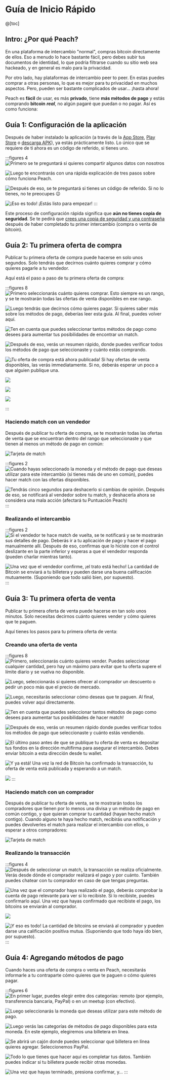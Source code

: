# Guía de Inicio Rápido

@[toc]

## Intro: ¿Por qué Peach?

En una plataforma de intercambio "normal", compras bitcoin directamente de ellos. Eso a menudo lo hace bastante fácil, pero debes subir tus documentos de identidad, lo que podría filtrarse cuando su sitio web sea hackeado, y en general es malo para la privacidad.

Por otro lado, hay plataformas de intercambio peer to peer. En estas puedes comprar a otras personas, lo que es mejor para tu privacidad en muchos aspectos. Pero, pueden ser bastante complicados de usar... ¡hasta ahora!

Peach es **fácil** de usar, es más **privado**, tiene **más métodos de pago** y estás comprando **bitcoin** _**real**_, no algún pagaré que puedan o no pagar. Así es como funciona:

## Guía 1: Configuración de la aplicación

Después de haber instalado la aplicación (a través de la [App Store]($iosUrl$), [Play Store]($androidUrl$) o [descarga APK](/es/apk/)), ya estás prácticamente listo.
Lo único que se requiere de ti ahora es un código de referido, si tienes uno.

:::figures 4
![Primero se te preguntará si quieres compartir algunos datos con nosotros](/img/faq/quickstart/onboarding/usage-data.png)

![Luego te encontrarás con una rápida explicación de tres pasos sobre cómo funciona Peach.](/img/faq/quickstart/onboarding/1.png)

![Después de eso, se te preguntará si tienes un código de referido. Si no lo tienes, no te preocupes 😉](/img/faq/quickstart/onboarding/new.png)

![¡Eso es todo! ¡Estás listo para empezar!](/img/faq/quickstart/onboarding/created.png)
:::

Este proceso de configuración rápida significa que **aún no tienes copia de seguridad**. Se te pedirá que [crees una copia de seguridad y una contraseña](/es/faq/account/#how-should-i-store-my-backup) después de haber completado tu primer intercambio (compra o venta de bitcoin).

## Guía 2: Tu primera oferta de compra

Publicar tu primera oferta de compra puede hacerse en solo unos segundos. Solo tendrás que decirnos cuánto quieres comprar y cómo quieres pagarle a tu vendedor.

Aquí está el paso a paso de tu primera oferta de compra:

:::figures 8
![Primero seleccionarás cuánto quieres comprar. Esto siempre es un rango, y se te mostrarán todas las ofertas de venta disponibles en ese rango.](/img/faq/quickstart/buy/BuyOffer1.png)

![Luego tendrás que decirnos cómo quieres pagar. Si quieres saber más sobre los métodos de pago, deberías [leer esta guía](#guía-4-agregar-métodos-de-pago). Al final, puedes volver aquí.](/img/faq/quickstart/buy/BuyOffer2.png)

![Ten en cuenta que puedes seleccionar tantos métodos de pago como desees para aumentar tus posibilidades de encontrar un match.](/img/faq/quickstart/buy/BuyOffer3.png)

![Después de eso, verás un resumen rápido, donde puedes verificar todos los métodos de pago que seleccionaste y cuánto estás comprando.](/img/faq/quickstart/buy/BuyOffer4.png)

![¡Tu oferta de compra está ahora publicada! Si hay ofertas de venta disponibles, las verás immediatamente. Si no, deberás esperar un poco a que alguien publique una.](/img/faq/quickstart/buy/BuyOffer5.png)

![](/img/faq/quickstart/buy/BuyOffer6.png)

![](/img/faq/quickstart/buy/BuyOffer7.png)

![](/img/faq/quickstart/buy/BuyOffer8.png)

:::

### Haciendo match con un vendedor

Después de publicar tu oferta de compra, se te mostrarán todas las ofertas de venta que se encuentran dentro del rango que seleccionaste y que tienen al menos un método de pago en común:

![Tarjeta de match](/img/faq/quickstart/buy/MatchCardExplainer.png)

:::figures 2
![Cuando hayas seleccionado la moneda y el método de pago que deseas utilizar para este intercambio (si tienes más de uno en común), puedes hacer match con las ofertas disponibles.](/img/faq/quickstart/matchseller/MatchSeller1.png)

![Tendrás cinco segundos para deshacerlo si cambias de opinión. Después de eso, se notificará al vendedor sobre tu match, y deshacerla ahora se considera una mala acción (afectará tu Puntuación Peach)](/img/faq/quickstart/matchseller/MatchSeller2.png)
:::

### Realizando el intercambio

:::figures 2
![Si el vendedor te hace match de vuelta, se te notificará y se te mostrarán sus detalles de pago. Deberás ir a tu aplicación de pago y hacer el pago manualmente allí. Después de eso, confirmas que lo hiciste con el control deslizante en la parte inferior y esperas a que el vendedor responda (pueden charlar mientras tanto).](/img/faq/quickstart/matchseller/MatchSeller3.png)

![Una vez que el vendedor confirme, ¡el trato está hecho! La cantidad de Bitcoin se enviará a tu billetera y pueden darse una buena calificación mutuamente. (Suponiendo que todo salió bien, por supuesto).](/img/faq/quickstart/matchseller/MatchSeller4.png)
:::

## Guía 3: Tu primera oferta de venta

Publicar tu primera oferta de venta puede hacerse en tan solo unos minutos. Solo necesitas decirnos cuánto quieres vender y cómo quieres que te paguen.

Aquí tienes los pasos para tu primera oferta de venta:

### Creando una oferta de venta

:::figures 8
![Primero, seleccionarás cuánto quieres vender. Puedes seleccionar cualquier cantidad, pero hay un máximo para evitar que tu oferta supere el límite diario y se vuelva no disponible.](/img/faq/quickstart/sell/SellStep01.png)

![Luego, seleccionarás si quieres ofrecer al comprador un descuento o pedir un poco más que el precio de mercado.](/img/faq/quickstart/sell/SellStep02.png)

![Luego, necesitarás seleccionar cómo deseas que te paguen. Al final, puedes volver aquí directamente.](/img/faq/quickstart/sell/SellStep03.png)

![Ten en cuenta que puedes seleccionar tantos métodos de pago como desees para aumentar tus posibilidades de hacer match!](/img/faq/quickstart/sell/SellStep04.png)

![Después de eso, verás un resumen rápido donde puedes verificar todos los métodos de pago que seleccionaste y cuánto estás vendiendo.](/img/faq/quickstart/sell/SellStep05.png)

![El último paso antes de que se publique tu oferta de venta es depositar tus fondos en la dirección multifirma para asegurar el intercambio. Debes enviar bitcoin a esta dirección desde tu wallet.](/img/faq/quickstart/sell/SellStep06.png)

![Y ya está! Una vez la red de Bitcoin ha confirmado la transacción, tu oferta de venta está publicada y esperando a un match.](/img/faq/quickstart/sell/SellStep07.png)

![](/img/faq/quickstart/sell/SellStep08.png)
:::

### Haciendo match con un comprador

Después de publicar tu oferta de venta, se te mostrarán todos los compradores que tienen por lo menos una divisa y un método de pago en común contigo, y que quieran comprar tu cantidad (hayan hecho match contigo). Cuando alguno te haya hecho match, recibirás una notificación y puedes devolverles el match para realizar el intercambio con ellos, o esperar a otros compradores:

![Tarjeta de match](/img/faq/quickstart/sell/MatchCardExplainer1.png)

### Realizando la transacción

:::figures 4
![Después de seleccionar un match, la transacción se realiza oficialmente. Verás desde dónde el comprador realizará el pago y por cuánto. También puedes chatear con tu comprador en caso de que tengas preguntas.](/img/faq/quickstart/sell/MakingTheTrade1.png)

![Una vez que el comprador haya realizado el pago, deberás comprobar la cuenta de pago relevante para ver si lo recibiste. Si lo recibiste, puedes confirmarlo aquí. Una vez que hayas confirmado que recibiste el pago, los bitcoins se enviarán al comprador.](/img/faq/quickstart/sell/MakingTheTrade2.png)

![](/img/faq/quickstart/sell/MakingTheTrade3.png)

![¡Y eso es todo! La cantidad de bitcoins se enviará al comprador y pueden darse una calificación positiva mutua. (Suponiendo que todo haya ido bien, por supuesto).](/img/faq/quickstart/sell/MakingTheTrade4.png)
:::

## Guía 4: Agregando métodos de pago

Cuando haces una oferta de compra o venta en Peach, necesitarás informarle a tu contraparte cómo quieres que te paguen o cómo quieres pagar.

:::figures 6
![En primer lugar, puedes elegir entre dos categorías: **remoto** (por ejemplo, transferencia bancaria, PayPal) o en un **meetup** (con efectivo).](/img/faq/quickstart/add-payment-method/AddPM01.png)

![Luego seleccionarás la moneda que deseas utilizar para este método de pago.](/img/faq/quickstart/add-payment-method/AddPM02.png)

![Luego verás las categorías de métodos de pago disponibles para esta moneda. En este ejemplo, elegiremos una billetera en línea.](/img/faq/quickstart/add-payment-method/AddPM03.png)

![Se abrirá un cajón donde puedes seleccionar qué billetera en línea quieres agregar. Seleccionemos PayPal.](/img/faq/quickstart/add-payment-method/AddPM04.png)

![Todo lo que tienes que hacer aquí es completar tus datos. También puedes indicar si tu billetera puede recibir otras monedas.](/img/faq/quickstart/add-payment-method/AddPM05.png)

![Una vez que hayas terminado, presiona confirmar, y…](/img/faq/quickstart/add-payment-method/AddPM06.png)
:::
